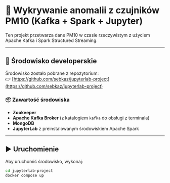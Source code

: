 # 📡 Wykrywanie anomalii z czujników PM10 (Kafka + Spark + Jupyter)

Ten projekt przetwarza dane PM10 w czasie rzeczywistym z użyciem Apache Kafka i Spark Structured Streaming.

---

## 🔧 Środowisko developerskie

Środowisko zostało pobrane z repozytorium:  
👉 [https://github.com/sebkaz/jupyterlab-project](https://github.com/sebkaz/jupyterlab-project)

### 📦 Zawartość środowiska

- **Zookeeper**
- **Apache Kafka Broker** (z katalogiem `kafka` do obsługi z terminala)
- **MongoDB**
- **JupyterLab** z preinstalowanym środowiskiem Apache Spark

---

## ▶️ Uruchomienie

Aby uruchomić środowisko, wykonaj:

```bash
cd jupyterlab-project
docker compose up
